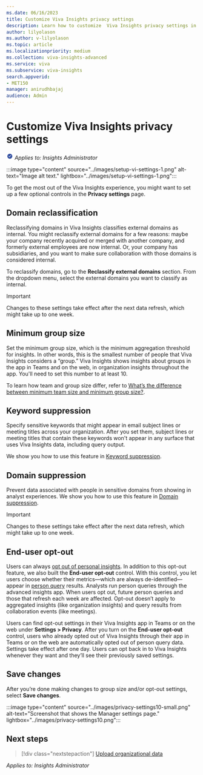```yaml
---
ms.date: 06/16/2023
title: Customize Viva Insights privacy settings
description: Learn how to customize  Viva Insights privacy settings in the advanced insights app
author: lilyolason
ms.author: v-lilyolason
ms.topic: article
ms.localizationpriority: medium 
ms.collection: viva-insights-advanced 
ms.service: viva 
ms.subservice: viva-insights 
search.appverid: 
- MET150 
manager: anirudhbajaj
audience: Admin
---
```


# Customize Viva Insights privacy settings

![insights admin](../images/applies-to-insights-admin.png) *Applies to: Insights Administrator*

:::image type="content" source="../images/setup-vi-settings-1.png" alt-text="Image alt text." lightbox="../images/setup-vi-settings-1.png":::

To get the most out of the Viva Insights experience, you might want to set up a few optional controls in the **Privacy settings** page. 

## Domain reclassification

Reclassifying domains in Viva Insights classifies external domains as internal. You might reclassify external domains for a few reasons: maybe your company recently acquired or merged with another company, and formerly external employees are now internal. Or, your company has subsidiaries, and you want to make sure collaboration with those domains is considered internal.

To reclassify domains, go to the **Reclassify external domains** section. From the dropdown menu, select the external domains you want to classify as internal.

>[!Important]
>Changes to these settings take effect after the next data refresh, which might take up to one week. 


## Minimum group size

Set the minimum group size, which is the minimum aggregation threshold for insights. In other words, this is the smallest number of people that Viva Insights considers a “group.” Viva Insights shows insights about groups in the app in Teams and on the web, in organization insights throughout the app. You'll need to set this number to at least 10.

To learn how team and group size differ, refer to [What’s the difference between minimum team size and minimum group size?](manager-settings.md#whats-the-difference-between-minimum-team-size-and-minimum-group-size).

## Keyword suppression

Specify sensitive keywords that might appear in email subject lines or meeting titles across your organization. After you set them, subject lines or meeting titles that contain these keywords won't appear in any surface that uses Viva Insights data, including query output.

We show you how to use this feature in [Keyword suppression](../admin/keyword-suppression.md).

## Domain suppression

Prevent data associated with people in sensitive domains from showing in analyst experiences. We show you how to use this feature in [Domain suppression](../admin/domain-suppression.md).

>[!Important]
>Changes to these settings take effect after the next data refresh, which might take up to one week. 




## End-user opt-out

Users can always [opt out of personal insights](https://support.microsoft.com/topic/opt-out-of-viva-insights-ecfd76f9-52ef-4882-9235-be1f59c25967). In addition to this opt-out feature, we also built the **End-user opt-out** control. With this control, you let users choose whether their metrics—which are always de-identified—appear in [person query](../analyst/person-query-overview.md) results. Analysts run person queries through the advanced insights app. When users opt out, future person queries and those that refresh each week are affected. Opt-out doesn’t apply to aggregated insights (like organization insights) and query results from collaboration events (like meetings). 

Users can find opt-out settings in their Viva Insights app in Teams or on the web under **Settings > Privacy**. After you turn on the **End-user opt-out** control, users who already opted out of Viva Insights through their app in Teams or on the web are automatically opted out of person query data. Settings take effect after one day. Users can opt back in to Viva Insights whenever they want and they’ll see their previously saved settings. 

## Save changes

After you’re done making changes to group size and/or opt-out settings, select **Save changes**.

:::image type="content" source="../images/privacy-settings10-small.png" alt-text="Screenshot that shows the Manager settings page." lightbox="../images/privacy-settings10.png":::

## Next steps

> [!div class="nextstepaction"]
> [Upload organizational data](upload-data.md)

*Applies to: Insights Administrator*


